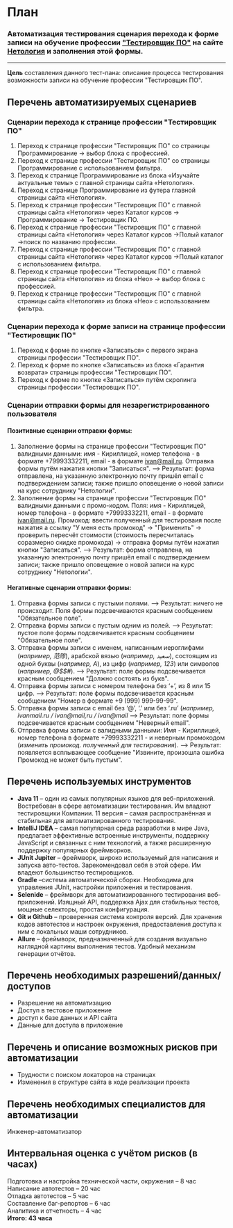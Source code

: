 # План # 
### Автоматизация тестирования сценария перехода к форме записи на обучение профессии ["Тестировщик ПО"](https://netology.ru/programs/qa) на сайте [Нетология](https://netology.ru/) и заполнения этой формы. ###
***
**Цель** составления данного тест-пана: описание процесса тестирования возможности записи на обучение профессии "Тестировщик ПО".

## Перечень автоматизируемых сценариев ##

### Сценарии перехода к странице профессии "Тестировщик ПО" ###
1.	Переход к странице профессии "Тестировщик ПО" со страницы Программирование -> выбор блока с профессией.
1.	Переход к странице профессии "Тестировщик ПО" со страницы Программирование с использованием фильтра.
1.	Переход к странице Программирование из блока «Изучайте актуальные темы» с главной страницы сайта «Нетология».
1.	Переход к странице Программирование из футера главной страницы сайта «Нетология».
1.	Переход к странице профессии "Тестировщик ПО" с главной страницы сайта «Нетология» через Каталог курсов -> Программирование -> Тестировщик ПО.
1.	Переход к странице профессии "Тестировщик ПО" с главной страницы сайта «Нетология» через Каталог курсов ->Полый каталог ->поиск по названию профессии.
1.  Переход к странице профессии "Тестировщик ПО" с главной страницы сайта «Нетология» через Каталог курсов ->Полый каталог с использованием фильтра.
1.	Переход к странице профессии "Тестировщик ПО" с главной страницы сайта «Нетология» из блока «Нео» -> выбор блока с профессией.
1.	Переход к странице профессии "Тестировщик ПО" с главной страницы сайта «Нетология» из блока «Нео» с использованием фильтра.

### Сценарии перехода к форме записи на странице профессии "Тестировщик ПО" ###
1.	Переход к форме по кнопке «Записаться» с первого экрана страницы профессии "Тестировщик ПО".
1.	Переход к форме по кнопке «Записаться» из блока «Гарантия возврата» страницы профессии "Тестировщик ПО".
2.	Переход к форме по кнопке «Записаться» путём скролинга страницы профессии "Тестировщик ПО".

### Сценарии отправки формы для незарегистрированного пользователя ###
 #### Позитивные сценарии отправки формы: ####
 1.  Заполнение формы на странице профессии "Тестировщик ПО" валидными данными: имя - Кириллицей, номер телефона - в формате +79993332211, email - в формате ivan@mail.ru. Отправка формы путём нажатия кнопки "Записаться". -->  Результат: форма отправлена, на указанную электронную почту пришёл email с подтверждением записи; также пришло оповещение о новой записи на курс сотруднику "Нетологии".
 1.	Заполнение формы на странице профессии "Тестировщик ПО" валидными данными с промо-кодом. Поля: имя - Кириллицей, номер телефона - в формате +79993332211, email - в формате ivan@mail.ru. Промокод: ввести полученный для тестироваия после нажатия а ссылку "У меня есть промокод" -> "Применить" -> проверить пересчёт стоимости (стоимость пересчиталась соразмерно скидке промокода) -> отправка формы путём нажатия кнопки "Записаться". --> Результат: форма отправлена, на указанную электронную почту пришёл email с подтверждением записи; также пришло оповещение о новой записи на курс сотруднику "Нетологии".

 #### Негативные сценарии отправки формы: ####
 1.	Отправка формы записи с пустыми полями. --> Результат: ничего не происходит. Поля формы подсвечиваются красным сообщением "Обязательное поле".
 1.	Отправка формы записи с пустым одним из полей. --> Результат: пустое поле формы подсвечивается красным сообщением "Обязательное поле".
 1.	Отправка формы записи с именем, написанным иероглифами (*например, 范陈*), арабской вязью (*например, سعيد*), состоящим из одной буквы (*например, А*), из цифр (*например, 123*) или символов (*например, @$$#*). --> Результат: поле формы подсвечивается красным сообщением "Должно состоять из букв".
 1.	Отправка формы записи с номером телефона без ‘+’, из 8 или 15 цифр. --> Результат: поле формы подсвечивается красным сообщением "Номер в формате +9 (999) 999-99-99".
 1.	Отправка формы записи с email без ‘@’, ‘.’ или без ‘.ru’ (*например, ivanmail.ru / ivan@mail,ru / ivan@mail* --> Результат: поле формы подсвечивается красным сообщением "Неверный email".
 1.	Отправка формы записи с валидными данными: Имя - Кириллицей, номер телефона в формате +79993332211 - и неверным промокодом (*изменить промокод. полученный для тестирования*). --> Результат: появляется всплывающее сообщение "Извините, произошла ошибка Промокод не может быть пустым".

## Перечень используемых инструментов ##
-	**Java 11** – один из самых популярных языков для веб-приложений. Востребован в сфере автоматизации тестирования. Им владеют тестировщики Компании. 11 версия – самая распространённая и стабильная для автоматизированного тестирования.
-	**IntelliJ IDEA** – самая популярная среда разработки в мире Java, предлагает эффективные встроенные инструменты, поддержку JavaScript и связанных с ним технологий, а также расширенную поддержку популярных фреймворков.
-	**JUnit Jupiter** – фреймворк, широко используемый для написания и запуска авто-тестов. Зарекомендовал себя в этой сфере. Им владеют большинство тестировщиков.
-	**Gradle** –система автоматической сборки. Необходима для управления JUnit, настройки приложения и тестирования.
-	**Selenide** – фреймворк для автоматизированного тестирования веб-приложений. Изящный API, поддержка Ajax для стабильных тестов, мощные селекторы, простая конфигурация.
-	**Git и Github** – проверенная система контроля версий. Для хранения кодов автотестов и настроек окружения, предоставления доступа к ним  с локальных маши сотрудников.
-	**Allure** – фреймворк, предназначенный для создания визуально наглядной картины выполнения тестов. Удобный механизм генерации отчётов.

## Перечень необходимых разрешений/данных/доступов ##
-	Разрешение на автоматизацию
-	Доступ в тестовое приложение
-	доступ к базе данных и API сайта
-	Данные для доступа в приложение

## Перечень и описание возможных рисков при автоматизации ##
-	Трудности с поиском локаторов на страницах
- Изменения в структуре сайта в ходе реализации проекта

## Перечень необходимых специалистов для автоматизации ##
Инженер-автоматизатор 

## Интервальная оценка с учётом рисков (в часах) ##
Подготовка и настройка технической части, окружения – 8 час   
Написание автотестов – 20 час   
Отладка автотестов – 5 час  
Составление баг-репортов – 6 час   
Аналитика и отчетность – 4 чаc  
**Итого: 43 часа**

